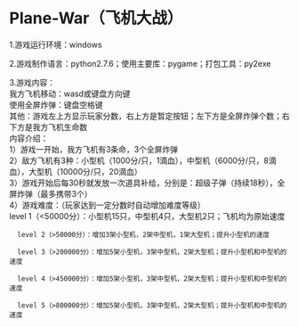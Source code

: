 # Plane-War（飞机大战）                               
1.游戏运行环境：windows        

2.游戏制作语言：python2.7.6；使用主要库：pygame；打包工具：py2exe      

3.游戏内容：             
  我方飞机移动：wasd或键盘方向键                               
  使用全屏炸弹：键盘空格键      
  其他：游戏左上方显示玩家分数，右上方是暂定按钮；左下方是全屏炸弹个数；右下方是我方飞机生命数                
  内容介绍：         
  1）游戏一开始，我方飞机有3条命，3个全屏炸弹      
  2）敌方飞机有3种：小型机（1000分/只，1滴血），中型机（6000分/只，8滴血），大型机（10000分/只，20滴血）      
  3）游戏开始后每30秒就发放一次道具补给，分别是：超级子弹（持续18秒），全屏炸弹（最多携带3个）   
  4）游戏难度：（玩家达到一定分数时自动增加难度等级）      
      level 1（<50000分）：小型机15只，中型机4只，大型机2只；飞机均为原始速度            
      
      level 2（>50000分）：增加3架小型机，2架中型机，1架大型机；提升小型机的速度        
      
      level 3（>200000分）：增加5架小型机，3架中型机，2架大型机；提升小型机和中型机的速度    
      
      level 4（>450000分）：增加5架小型机，3架中型机，2架大型机；提升小型机和中型机的速度  
      
      level 5（>800000分）：增加5架小型机，3架中型机，2架大型机；提升小型机和中型机的速度  
